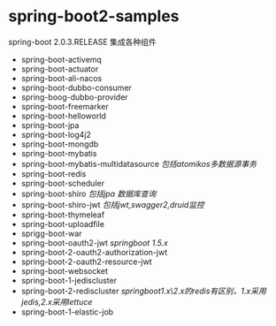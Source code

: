 # spring-boot2-samples
  spring-boot 2.0.3.RELEASE 集成各种组件

*  spring-boot-activemq
*  spring-boot-actuator
*  spring-boot-ali-nacos
*  spring-boot-dubbo-consumer
*  spring-boog-dubbo-provider
*  spring-boot-freemarker
*  spring-boot-helloworld
*  spring-boot-jpa
*  spring-boot-log4j2
*  spring-boot-mongdb
*  spring-boot-mybatis
*  spring-boot-mybatis-multidatasource
*包括atomikos多数据源事务*
*  spring-boot-redis
*  spring-boot-scheduler
*  spring-boot-shiro
*包括jpa 数据库查询*
*  spring-boot-shiro-jwt
*包括jwt,swagger2,druid监控*
*  spring-boot-thymeleaf
*  spring-boot-uploadfile
*  sprigg-boot-war
*  spring-boot-oauth2-jwt
*springboot 1.5.x*
*  spring-boot-2-oauth2-authorization-jwt
*  spring-boot-2-oauth2-resource-jwt
*  spring-boot-websocket
*  spring-boot-1-jediscluster
*  spring-boot-2-rediscluster
*springboot1.x\2.x的redis有区别，1.x采用jedis,2.x采用lettuce*
*  spring-boot-1-elastic-job
